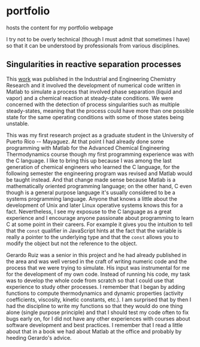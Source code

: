 # portfolio
hosts the content for my portfolio webpage

I try not to be overly technical (though I must admit that sometimes I have) so that it
can be understood by professionals from various disciplines.

## Singularities in reactive separation processes

This [work](https://doi.org/10.1021/ie0716159) was published in the Industrial and
Engineering Chemistry Research and it involved the development of numerical code
written in Matlab to simulate a process that involved phase separation (liquid and vapor)
and a chemical reaction at steady-state conditions. We were concerned with the detection
of process singularities such as multiple steady-states, meaning that the process could
have more than one possible state for the same operating conditions with some of those
states being unstable.

This was my first research project as a graduate student in the University of Puerto
Rico -- Mayaguez. At that point I had already done some programming with Matlab for
the Advanced Chemical Engineering Thermodynamics course though my first programming
experience was with the C language. I like to bring this up because I was among the last
generation of chemical engineers who learned the C language, for the following semester
the engineering program was revised and Matlab would be taught instead. And that
change made sense because Matlab is a mathematically oriented programming language;
on the other hand, C even though is a general purpose language it's usually considered
to be a systems programming language. Anyone that knows a little about the development
of Unix and later Linux operative systems knows this for a fact. Nevertheless, I see
my exposuse to the C language as a great experience and I encourage anyone passionate
about programming to learn C at some point in their careers. For example it gives you
the intuition to tell that the `const` qualifier in JavaScript hints at the fact that
the variable is really a pointer to the underlying type and that the `const` allows
you to modify the object but not the reference to the object.

Gerardo Ruiz was a senior in this project and he had already published in the area
and was well versed in the craft of writing numeric code and the process that we were
trying to simulate. His input was instrumental for me for the development of my own code.
Instead of running his code, my task was to develop the whole code from scratch so that
I could use that experience to study other processes. I remember that I began by adding
functions to compute thermodynamics and dynamic properties (activity coefficients,
viscosity, kinetic constants, etc.). I am surprised that by then I had the discipline to
write my functions so that they would do one thing alone (single purpose principle) and
that I should test my code often to fix bugs early on, for I did not have any other
experiences with courses about software development and best practices. I remember
that I read a little about that in a book we had about Matlab at the office and probably
by heeding Gerardo's advice.
